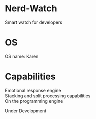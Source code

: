# Nerd-Watch
Smart watch for developers  
# OS   
OS name: Karen  
# Capabilities
Emotional response engine  
Stacking and split processing capabilities  
On the programming engine  
  
  
Under Development
